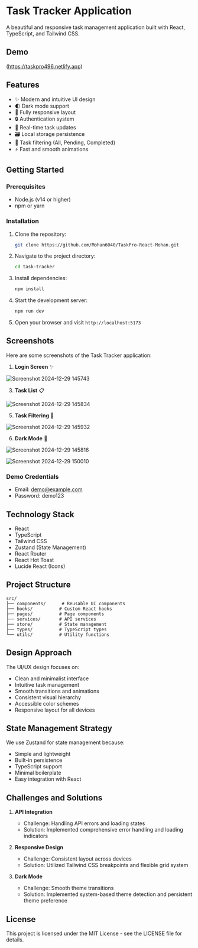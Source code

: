 # Task Tracker Application

A beautiful and responsive task management application built with React, TypeScript, and Tailwind CSS.


## Demo

(https://taskpro496.netlify.app)



## Features

- ✨ Modern and intuitive UI design
- 🌓 Dark mode support
- 📱 Fully responsive layout
- 🔒 Authentication system
- 🔄 Real-time task updates
- 🗃️ Local storage persistence
- 🎯 Task filtering (All, Pending, Completed)
- ⚡ Fast and smooth animations

## Getting Started

### Prerequisites

- Node.js (v14 or higher)
- npm or yarn

### Installation

1. Clone the repository:
   ```bash
   git clone https://github.com/Mohan6040/TaskPro-React-Mohan.git
   ```

2. Navigate to the project directory:
   ```bash
   cd task-tracker
   ```

3. Install dependencies:
   ```bash
   npm install
   ```

4. Start the development server:
   ```bash
   npm run dev
   ```

5. Open your browser and visit `http://localhost:5173`


## Screenshots

Here are some screenshots of the Task Tracker application:

1. **Login Screen** ✨
   
  ![Screenshot 2024-12-29 145743](https://github.com/user-attachments/assets/2a8b2c07-6239-40bf-863f-7279c8be7eb4)

3. **Task List** 📋

![Screenshot 2024-12-29 145834](https://github.com/user-attachments/assets/ef42c993-0426-4189-8216-0e2ee3690f0a)

5. **Task Filtering** 🔄

  ![Screenshot 2024-12-29 145932](https://github.com/user-attachments/assets/2584018e-434b-48ff-8976-7328cdc4f2cc)


6. **Dark Mode** 🌙

![Screenshot 2024-12-29 145816](https://github.com/user-attachments/assets/f53cb004-b086-466c-a293-5e85f08594da)

![Screenshot 2024-12-29 150010](https://github.com/user-attachments/assets/ca052878-9beb-4cb9-ab88-01d8e50894e2)




### Demo Credentials

- Email: demo@example.com
- Password: demo123

## Technology Stack

- React
- TypeScript
- Tailwind CSS
- Zustand (State Management)
- React Router
- React Hot Toast
- Lucide React (Icons)

## Project Structure

```
src/
├── components/      # Reusable UI components
├── hooks/          # Custom React hooks
├── pages/          # Page components
├── services/       # API services
├── store/          # State management
├── types/          # TypeScript types
└── utils/          # Utility functions
```

## Design Approach

The UI/UX design focuses on:
- Clean and minimalist interface
- Intuitive task management
- Smooth transitions and animations
- Consistent visual hierarchy
- Accessible color schemes
- Responsive layout for all devices

## State Management Strategy

We use Zustand for state management because:
- Simple and lightweight
- Built-in persistence
- TypeScript support
- Minimal boilerplate
- Easy integration with React

## Challenges and Solutions

1. **API Integration**
   - Challenge: Handling API errors and loading states
   - Solution: Implemented comprehensive error handling and loading indicators

2. **Responsive Design**
   - Challenge: Consistent layout across devices
   - Solution: Utilized Tailwind CSS breakpoints and flexible grid system

3. **Dark Mode**
   - Challenge: Smooth theme transitions
   - Solution: Implemented system-based theme detection and persistent theme preference

## License

This project is licensed under the MIT License - see the LICENSE file for details.
